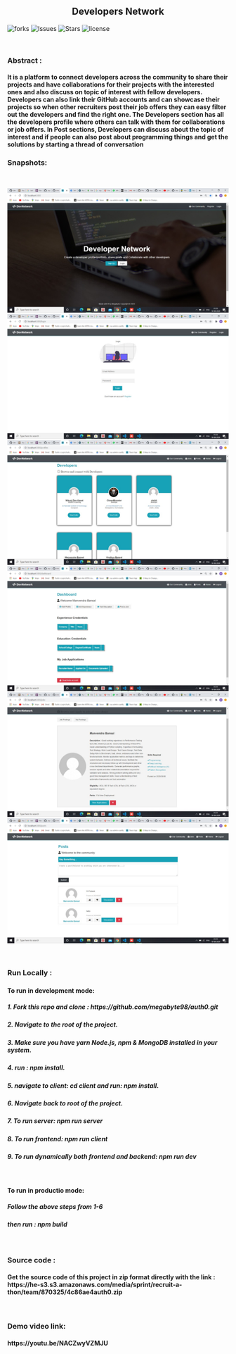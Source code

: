 <h2 align="center">Developers Network</h2>
<p align="center">
  
![forks](https://img.shields.io/github/forks/megabyte98/auth0)
![Issues](https://img.shields.io/github/issues/megabyte98/auth0)
![Stars](https://img.shields.io/github/stars/megabyte98/auth0)
![license](https://img.shields.io/github/license/megabyte98/auth0)

</p>
</br>

<h3>Abstract :</h3>
<h4>
It is a platform to connect developers across the community to share their projects and have collaborations for their projects with the interested ones and also discuss on topic of interest with fellow developers. Developers can also link their GitHub accounts and can showcase their projects so when other recruiters post their job offers they can easy filter out the developers and find the right one. The Developers section has all the developers profile where others can talk with them for collaborations or job offers. In Post sections, Developers can discuss about the topic of interest and if people can also post about programming things and get the solutions by starting a thread of conversation
</h4>

<h3>Snapshots:</h3>
</br>

![one](./snapshots/1.jpg)
![two](./snapshots/2.jpg)
![three](./snapshots/3.jpg)
![four](./snapshots/4.jpg)
![five](./snapshots/5.jpg)
![six](./snapshots/6.jpg)

</br>

<h3>Run Locally : <h3>
<h4>
  To run in development mode:
</h4>
<h5>1. Fork this repo and clone : https://github.com/megabyte98/auth0.git</h5>
<h5>2. Navigate to the root of the project.</h5>
<h5>3. Make sure you have yarn Node.js, npm & MongoDB installed in your system.</h5>
<h5>4. run : npm install.</h5>
<h5>5. navigate to client: cd client and run: npm install.</h5>
<h5>6. Navigate back to root of the project.</h5>
<h5>7. To run server: npm run server</h5>
<h5>8. To run frontend: npm run client</h5>
<h5>9. To run dynamically both frontend and backend: npm run dev</h5>

</br>
<h4>To run in productio mode: </h4>
<h5>Follow the above steps from 1-6</h5>
<h5>then run : npm build</h5>

</br>
<h3>Source code : </h3>
<h4>Get the source code of this project in zip format directly with the link : https://he-s3.s3.amazonaws.com/media/sprint/recruit-a-thon/team/870325/4c86ae4auth0.zip <h4>

</br>

<h3>Demo video link: </h3>
<h4>https://youtu.be/NACZwyVZMJU</h4>
